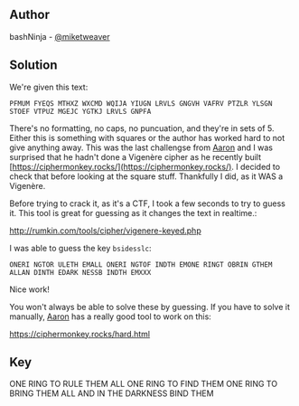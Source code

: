 ## Author
bashNinja - [@miketweaver](https://twitter.com/miketweaver)

## Solution

We're given this text:

`PFMUM FYEQS MTHXZ WXCMD WQIJA YIUGN LRVLS GNGVH VAFRV PTZLR YLSGN STOEF VTPUZ MGEJC YGTKJ LRVLS GNPFA`

There's no formatting, no caps, no puncuation, and they're in sets of 5. Either this is something with squares or the author has worked hard to not give anything away. This was the last challengse from [Aaron](https://twitter.com/AaronToponce) and I was surprised that he hadn't done a Vigenère cipher as he recently built [https://ciphermonkey.rocks/](https://ciphermonkey.rocks/). I decided to check that before looking at the square stuff. Thankfully I did, as it WAS a Vigenère.

Before trying to crack it, as it's a CTF, I took a few seconds to try to guess it. This tool is great for guessing as it changes the text in realtime.:

http://rumkin.com/tools/cipher/vigenere-keyed.php

I was able to guess the key `bsidesslc`:

`ONERI NGTOR ULETH EMALL ONERI NGTOF INDTH EMONE RINGT OBRIN GTHEM ALLAN DINTH EDARK NESSB INDTH EMXXX`

Nice work!

You won't always be able to solve these by guessing. If you have to solve it manually, [Aaron](https://twitter.com/AaronToponce) has a really good tool to work on this:

https://ciphermonkey.rocks/hard.html

## Key
ONE RING TO RULE THEM ALL ONE RING TO FIND THEM ONE RING TO BRING THEM ALL AND IN THE DARKNESS BIND THEM
